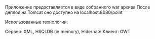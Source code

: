 Приложение предоставляется в виде собранного war архива
После деплоя на Tomcat оно доступно на localhost:8080/point

Использованные технологии:

Сервер: XML, HSQLDB (in memory), Hidernate
Клиент: GWT


